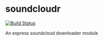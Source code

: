 soundcloudr
===========

[![Build Status](https://travis-ci.org/robcalcroft/soundcloudr.svg?branch=master)](https://travis-ci.org/robcalcroft/soundcloudr)

An express soundcloud downloader module
